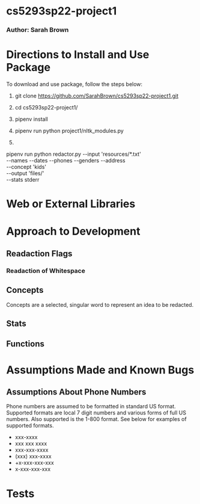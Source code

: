 # cs5293sp22-project1

### Author: Sarah Brown

# Directions to Install and Use Package
To download and use package, follow the steps below:

1. git clone https://github.com/SarahBrown/cs5293sp22-project1.git
2. cd cs5293sp22-project1/
3. pipenv install
4. pipenv run python project1/nltk_modules.py

5. 
pipenv run python redactor.py --input 'resources/*.txt' \
                    --names --dates --phones --genders --address\
                    --concept 'kids' \
                    --output 'files/' \
                    --stats stderr

# Web or External Libraries


# Approach to Development

## Readaction Flags

### Readaction of Whitespace

## Concepts
Concepts are a selected, singular word to represent an idea to be redacted. 

## Stats 

## Functions


# Assumptions Made and Known Bugs
## Assumptions About Phone Numbers
Phone numbers are assumed to be formatted in standard US format. Supported formats are local 7 digit numbers and various forms of full US numbers. Also supported is the 1-800 format. See below for examples of supported formats.
* xxx-xxxx
* xxx xxx xxxx
* xxx-xxx-xxxx
* (xxx) xxx-xxxx
* +x-xxx-xxx-xxx
* x-xxx-xxx-xxx


# Tests

